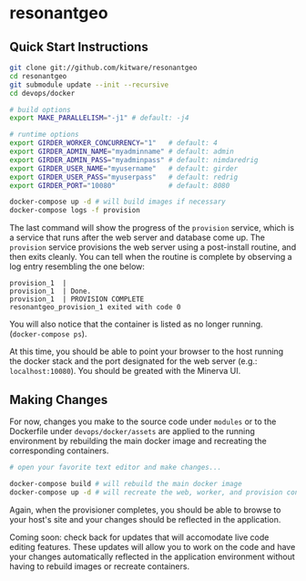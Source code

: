 # resonantgeo

## Quick Start Instructions

```bash
git clone git://github.com/kitware/resonantgeo
cd resonantgeo
git submodule update --init --recursive
cd devops/docker

# build options
export MAKE_PARALLELISM="-j1" # default: -j4

# runtime options
export GIRDER_WORKER_CONCURRENCY="1"   # default: 4
export GIRDER_ADMIN_NAME="myadminname" # default: admin
export GIRDER_ADMIN_PASS="myadminpass" # default: nimdaredrig
export GIRDER_USER_NAME="myusername"   # default: girder
export GIRDER_USER_PASS="myuserpass"   # default: redrig
export GIRDER_PORT="10080"             # default: 8080

docker-compose up -d # will build images if necessary
docker-compose logs -f provision
```

The last command will show the progress of the `provision` service, which is a
service that runs after the web server and database come up.  The `provision`
service provisions the web server using a post-install routine, and then exits
cleanly.  You can tell when the routine is complete by observing a log entry
resembling the one below:

```
provision_1  |
provision_1  | Done.
provision_1  | PROVISION COMPLETE
resonantgeo_provision_1 exited with code 0
```

You will also notice that the container is listed as no longer running.
(`docker-compose ps`).

At this time, you should be able to point your browser to the host running the
docker stack and the port designated for the web server
(e.g.: `localhost:10080`).  You should be greated with the Minerva UI.

## Making Changes

For now, changes you make to the source code under `modules` or to the
Dockerfile under `devops/docker/assets` are applied to the running environment
by rebuilding the main docker image and recreating the corresponding containers.

```bash
# open your favorite text editor and make changes...

docker-compose build # will rebuild the main docker image
docker-compose up -d # will recreate the web, worker, and provision containers.
```

Again, when the provisioner completes, you should be able to browse to your
host's site and your changes should be reflected in the application.

Coming soon: check back for updates that will accomodate live code editing
features.  These updates will allow you to work on the code and have your
changes automatically reflected in the application environment without having to
rebuild images or recreate containers.
